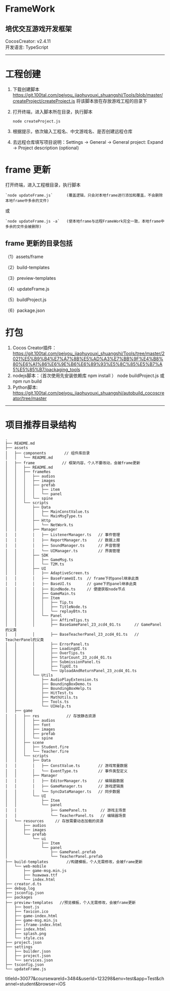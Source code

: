 # FrameWork

## 培优交互游戏开发框架

CocosCreator: v2.4.11  
开发语言: TypeScript

---

# 工程创建

1. 下载创建脚本 https://git.100tal.com/peiyou_jiaohuyouxi_shuangshi/Tools/blob/master/createProject/createProject.js
   将该脚本放在存放游戏工程的目录下
2. 打开终端，进入脚本所在目录，执行脚本

    `node createProject.js`

3. 根据提示，依次输入工程名、中文游戏名、是否创建远程仓库
4. 去远程仓库填写项目说明：Settings -> General -> General project: Expand -> Project description (optional)

# frame 更新

打开终端，进入工程根目录，执行脚本

    `node updateFrame.js`      (覆盖逻辑，只会对本地frame进行添加和覆盖，不会删除本地frame中多余的文件)

或

    `node updateFrame.js -a`   (使本地frame与远程FrameWork完全一致，本地frame中多余的文件会被删除)

## frame 更新的目录包括

（1）assets/frame

（2）build-templates

（3）preview-templates

（4）updateFrame.js

（5）buildProject.js

（6）package.json

# 打包

1. Cocos Creator插件： https://git.100tal.com/peiyou_jiaohuyouxi_shuangshi/Tools/tree/master/2021%E5%B9%B4%E7%A7%8B%E5%AD%A3%E7%BB%9F%E4%B8%80%E6%A1%86%E6%9E%B6%E6%89%93%E5%8C%85%E5%B7%A5%E5%85%B7/packaging_tools
2. nodejs脚本：（首次使用先安装依赖库  npm install ） node buildProject.js  或  npm run build
3. Python脚本: https://git.100tal.com/peiyou_jiaohuyouxi_shuangshi/autobuild_cocoscreator/tree/master


---

# 项目推荐目录结构

```
.
├── README.md
├── assets
│   ├── components        // 组件库目录
│   │   └── README.md
│   ├── frame            // 框架内容，个人不要改动，会被frame更新
│   │   ├── README.md
│   │   ├── frameRes
│   │   │   ├── audios
│   │   │   ├── images
│   │   │   ├── prefab
│   │   │   │   ├── item
│   │   │   │   └── panel
│   │   │   └── spine
│   │   └── scripts
│   │       ├── Data
│   │       │   ├── MainConstValue.ts
│   │       │   └── MainMsgType.ts
│   │       ├── Http
│   │       │   └── NetWork.ts
│   │       ├── Manager
│   │       │   ├── ListenerManager.ts   // 事件管理
│   │       │   ├── ReportManager.ts     // 数据上报
│   │       │   ├── SoundManager.ts      // 声音管理
│   │       │   └── UIManager.ts         // 界面管理
│   │       ├── SDK
│   │       │   ├── GameMsg.ts
│   │       │   └── T2M.ts
│   │       ├── UI
│   │       │   ├── AdaptiveScreen.ts
│   │       │   ├── BaseFrameUI.ts  // frame下的panel继承此类
│   │       │   ├── BaseUI.ts       // game下的panel继承此类
│   │       │   ├── BindNode.ts     // 便捷获取node节点
│   │       │   ├── GameMain.ts
│   │       │   ├── Item
│   │       │   │   ├── Tip.ts
│   │       │   │   ├── TitleNode.ts
│   │       │   │   └── replayBtn.ts
│   │       │   └── Panel
│   │       │       ├── AffirmTips.ts
│   │       │       ├── BaseGamePanel_23_zcd4_01.ts      // GamePanel的父类
│   │       │       ├── BaseTeacherPanel_23_zcd4_01.ts   // TeacherPanel的父类
│   │       │       ├── ErrorPanel.ts
│   │       │       ├── LoadingUI.ts
│   │       │       ├── OverTips.ts
│   │       │       ├── StarCount_23_zcd4_01.ts
│   │       │       ├── SubmissionPanel.ts
│   │       │       ├── TipUI.ts
│   │       │       └── UploadAndReturnPanel_23_zcd4_01.ts
│   │       └── Utils
│   │           ├── AudioPlayExtension.ts
│   │           ├── BoundingBoxDemo.ts
│   │           ├── BoundingBoxHelp.ts
│   │           ├── HitTest.ts
│   │           ├── MathUtils.ts
│   │           ├── Tools.ts
│   │           └── UIHelp.ts
│   ├── game
│   │   ├── res            // 存放静态资源
│   │   │   ├── audios
│   │   │   ├── font
│   │   │   ├── images
│   │   │   ├── prefab
│   │   │   └── spine
│   │   ├── scene
│   │   │   ├── Student.fire
│   │   │   └── Teacher.fire
│   │   └── scripts
│   │       ├── Data
│   │       │   ├── ConstValue.ts        // 游戏常量数据
│   │       │   └── EventType.ts         // 事件类型定义
│   │       ├── Manager
│   │       │   ├── EditorManager.ts     // 编辑器数据
│   │       │   ├── GameManager.ts       // 游戏逻辑类
│   │       │   └── SyncDataManager.ts   // 同步数据
│   │       └── UI
│   │           ├── Item
│   │           └── panel
│   │               ├── GamePanel.ts      // 游戏主场景
│   │               └── TeacherPanel.ts   // 编辑器场景
│   └── resources     // 存放需要动态加载的资源
│       ├── audios
│       ├── images
│       └── prefab
│           └── ui
│               ├── Item
│               └── panel
│                   ├── GamePanel.prefab
│                   └── TeacherPanel.prefab
├── build-templates        //构建模板，个人无需修改，会被frame更新
│   └── web-mobile
│       ├── game-msg.min.js
│       ├── huawawa.ttf
│       └── index.html
├── creator.d.ts
├── debug.log
├── jsconfig.json
├── packages
├── preview-templates   //预览模板，个人无需修改，会被frame更新
│   ├── boot.js
│   ├── favicon.ico
│   ├── game-index.html
│   ├── game-msg.min.js
│   ├── iframe-index.html
│   ├── index.html
│   ├── splash.png
│   └── style.css
├── project.json
├── settings
│   ├── builder.json
│   ├── project.json
│   └── services.json
├── tsconfig.json
└── updateFrame.js

```
titleId=30077&coursewareId=3484&userId=123298&env=test&app=Test&channel=student&browser=iOS
